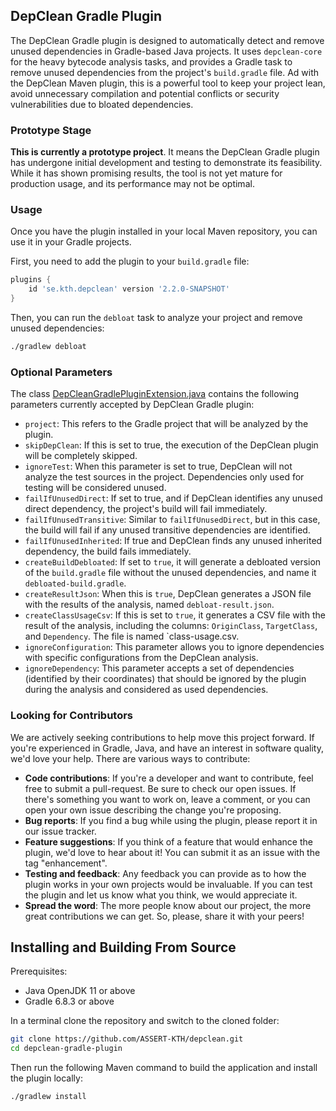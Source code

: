 ## DepClean Gradle Plugin

The DepClean Gradle plugin is designed to automatically detect and remove unused dependencies in Gradle-based Java projects.
It uses `depclean-core` for the heavy bytecode analysis tasks, and provides a Gradle task to remove unused dependencies from the project's `build.gradle` file.
Ad with the DepClean Maven plugin, this is a powerful tool to keep your project lean, avoid unnecessary compilation and potential conflicts or security vulnerabilities due to bloated dependencies.

### Prototype Stage

**This is currently a prototype project**. 
It means the DepClean Gradle plugin has undergone initial development and testing to demonstrate its feasibility.
While it has shown promising results, the tool is not yet mature for production usage, and its performance may not be optimal.

### Usage

Once you have the plugin installed in your local Maven repository, you can use it in your Gradle projects.

First, you need to add the plugin to your `build.gradle` file:

```groovy
plugins {
    id 'se.kth.depclean' version '2.2.0-SNAPSHOT'
}
```
Then, you can run the `debloat` task to analyze your project and remove unused dependencies:

```bash
./gradlew debloat
```

### Optional Parameters

The class [DepCleanGradlePluginExtension.java](https://github.com/ASSERT-KTH/depclean/blob/master/depclean-gradle-plugin/src/main/java/se/kth/depclean/DepCleanGradlePluginExtension.java) contains the following parameters currently accepted by DepClean Gradle plugin:
 
- `project`: This refers to the Gradle project that will be analyzed by the plugin.
- `skipDepClean`: If this is set to true, the execution of the DepClean plugin will be completely skipped.
- `ignoreTest`: When this parameter is set to true, DepClean will not analyze the test sources in the project. Dependencies only used for testing will be considered unused.
- `failIfUnusedDirect`: If set to true, and if DepClean identifies any unused direct dependency, the project's build will fail immediately.
- `failIfUnusedTransitive`: Similar to `failIfUnusedDirect`, but in this case, the build will fail if any unused transitive dependencies are identified.
- `failIfUnusedInherited`: If true and DepClean finds any unused inherited dependency, the build fails immediately.
- `createBuildDebloated`: If set to `true`, it will generate a debloated version of the `build.gradle` file without the unused dependencies, and name it `debloated-build.gradle`.
- `createResultJson`: When this is `true`, DepClean generates a JSON file with the results of the analysis, named `debloat-result.json`.
- `createClassUsageCsv`: If this is set to `true`, it generates a CSV file with the result of the analysis, including the columns: `OriginClass`, `TargetClass`, and `Dependency`. The file is named `class-usage.csv.
- `ignoreConfiguration`: This parameter allows you to ignore dependencies with specific configurations from the DepClean analysis.
- `ignoreDependency`: This parameter accepts a set of dependencies (identified by their coordinates) that should be ignored by the plugin during the analysis and considered as used dependencies.

### Looking for Contributors

We are actively seeking contributions to help move this project forward. If you're experienced in Gradle, Java, and have an interest in software quality, we'd love your help. There are various ways to contribute:

- **Code contributions**: If you're a developer and want to contribute, feel free to submit a pull-request. Be sure to check our open issues. If there's something you want to work on, leave a comment, or you can open your own issue describing the change you're proposing.
- **Bug reports**: If you find a bug while using the plugin, please report it in our issue tracker.
- **Feature suggestions**: If you think of a feature that would enhance the plugin, we'd love to hear about it! You can submit it as an issue with the tag "enhancement".
- **Testing and feedback**: Any feedback you can provide as to how the plugin works in your own projects would be invaluable. If you can test the plugin and let us know what you think, we would appreciate it.
- **Spread the word**: The more people know about our project, the more great contributions we can get. So, please, share it with your peers!

## Installing and Building From Source

Prerequisites:

- Java OpenJDK 11 or above
- Gradle 6.8.3 or above

In a terminal clone the repository and switch to the cloned folder:

```bash
git clone https://github.com/ASSERT-KTH/depclean.git
cd depclean-gradle-plugin
```
Then run the following Maven command to build the application and install the plugin locally:

```bash
./gradlew install
```